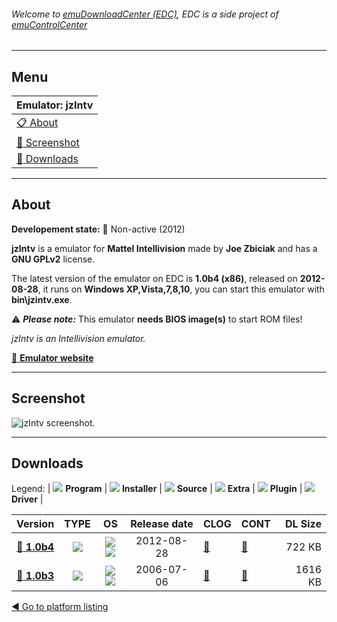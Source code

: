 ###### Welcome to [emuDownloadCenter (EDC)](https://github.com/PhoenixInteractiveNL/emuDownloadCenter/wiki/), EDC is a side project of [emuControlCenter](https://github.com/PhoenixInteractiveNL/emuControlCenter/wiki/)
***
## Menu
| **Emulator: jzIntv** |
|:---------|
| [:clipboard: About](#about) |
| [:sunrise: Screenshot](#screenshot) |
| [:floppy_disk: Downloads](#downloads) |
***
## About
**Developement state:** :red_circle: Non-active (2012)

**jzIntv** is a emulator for **Mattel Intellivision** made by **Joe Zbiciak** and has a **GNU GPLv2** license.

The latest version of the emulator on EDC is **1.0b4 (x86)**, released on **2012-08-28**, it runs on **Windows XP,Vista,7,8,10**, you can start this emulator with **bin\jzintv.exe**.

:warning: _**Please note:**_ This emulator **needs BIOS image(s)** to start ROM files!

_jzIntv is an Intellivision emulator._

[:link: **Emulator website**](http://spatula-city.org/~im14u2c/intv)
***
## Screenshot
![](https://raw.githubusercontent.com/PhoenixInteractiveNL/emuDownloadCenter/master/hooks/jzintv/emulator_screen_01.jpg "jzIntv screenshot.")
***
## Downloads
Legend:
| ![](https://raw.githubusercontent.com/wiki/PhoenixInteractiveNL/emuDownloadCenter/images_misc/icon_program_24.png) **Program** | 
![](https://raw.githubusercontent.com/wiki/PhoenixInteractiveNL/emuDownloadCenter/images_misc/icon_installer_24.png) **Installer** | 
![](https://raw.githubusercontent.com/wiki/PhoenixInteractiveNL/emuDownloadCenter/images_misc/icon_source_code_24.png) **Source** | 
![](https://raw.githubusercontent.com/wiki/PhoenixInteractiveNL/emuDownloadCenter/images_misc/icon_extra_24.png) **Extra** | 
![](https://raw.githubusercontent.com/wiki/PhoenixInteractiveNL/emuDownloadCenter/images_misc/icon_plugin_24.png) **Plugin** | 
![](https://raw.githubusercontent.com/wiki/PhoenixInteractiveNL/emuDownloadCenter/images_misc/icon_driver_24.png) **Driver** | 
 
| Version  | TYPE | OS | Release date  | CLOG | CONT | DL Size  |
|:---------|:----:|:--:|:-------------:|:-----|:-----|---------:|
| [:floppy_disk: **1.0b4**](https://github.com/PhoenixInteractiveNL/edc-repo0003/raw/master/jzintv/1.0b4.7z) | ![](https://raw.githubusercontent.com/wiki/PhoenixInteractiveNL/emuDownloadCenter/images_misc/icon_program_24.png) | ![](https://raw.githubusercontent.com/wiki/PhoenixInteractiveNL/emuDownloadCenter/images_misc/logo_windows_24.png)![](https://raw.githubusercontent.com/wiki/PhoenixInteractiveNL/emuDownloadCenter/images_misc/icon_32-bit_24.png) | 2012-08-28 | [:page_facing_up:](https://github.com/PhoenixInteractiveNL/edc-repo0003/blob/master/jzintv/1.0b4_changelog.txt) | [:mag_right:](https://github.com/PhoenixInteractiveNL/edc-repo0003/blob/master/jzintv/1.0b4_contents.txt) | 722 KB |
| [:floppy_disk: **1.0b3**](https://github.com/PhoenixInteractiveNL/edc-repo0003/raw/master/jzintv/1.0b3.7z) | ![](https://raw.githubusercontent.com/wiki/PhoenixInteractiveNL/emuDownloadCenter/images_misc/icon_program_24.png) | ![](https://raw.githubusercontent.com/wiki/PhoenixInteractiveNL/emuDownloadCenter/images_misc/logo_windows_24.png)![](https://raw.githubusercontent.com/wiki/PhoenixInteractiveNL/emuDownloadCenter/images_misc/icon_32-bit_24.png) | 2006-07-06 | [:page_facing_up:](https://github.com/PhoenixInteractiveNL/edc-repo0003/blob/master/jzintv/1.0b3_changelog.txt) | [:mag_right:](https://github.com/PhoenixInteractiveNL/edc-repo0003/blob/master/jzintv/1.0b3_contents.txt) | 1616 KB |

[:arrow_backward: Go to platform listing](https://github.com/PhoenixInteractiveNL/emuDownloadCenter/wiki/EDC-Platform-List)
